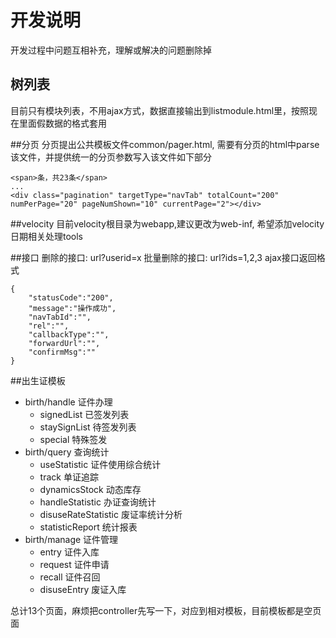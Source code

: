 开发说明
===========================
开发过程中问题互相补充，理解或解决的问题删除掉

## 树列表
目前只有模块列表，不用ajax方式，数据直接输出到listmodule.html里，按照现在里面假数据的格式套用

##分页
分页提出公共模板文件common/pager.html, 需要有分页的html中parse该文件，并提供统一的分页参数写入该文件如下部分

    <span>条，共23条</span>
    ...
    <div class="pagination" targetType="navTab" totalCount="200" numPerPage="20" pageNumShown="10" currentPage="2"></div>

##velocity
目前velocity根目录为webapp,建议更改为web-inf, 希望添加velocity日期相关处理tools

##接口
删除的接口: url?userid=x
批量删除的接口: url?ids=1,2,3
ajax接口返回格式

    {
    	"statusCode":"200",
    	"message":"操作成功",
    	"navTabId":"",
    	"rel":"",
    	"callbackType":"",
    	"forwardUrl":"",
    	"confirmMsg":""
    }

##出生证模板
- birth/handle 证件办理
	- signedList 已签发列表
	- staySignList 待签发列表
	- special 特殊签发
- birth/query 查询统计
	- useStatistic 证件使用综合统计
	- track 单证追踪
	- dynamicsStock 动态库存
	- handleStatistic 办证查询统计
	- disuseRateStatistic 废证率统计分析
	- statisticReport 统计报表
- birth/manage 证件管理
	- entry 证件入库
	- request 证件申请
	- recall 证件召回
	- disuseEntry 废证入库

总计13个页面，麻烦把controller先写一下，对应到相对模板，目前模板都是空页面



